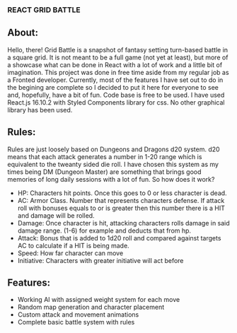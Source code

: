 ### REACT GRID BATTLE

## About:

Hello, there! Grid Battle is a snapshot of fantasy setting turn-based battle in a square grid. It is not meant to be a full game (not yet at least), but more of a showcase what can be done in React with a lot of work and a little bit of imagination. This project was done in free time aside from my regular job as a Fronted developer. Currently, most of the features I have set out to do in the begining are complete so I decided to put it here for everyone to see and, hopefully, have a bit of fun. Code base is free to be used. I have used React.js 16.10.2 with Styled Components library for css. No other graphical library has been used.


## Rules:

Rules are just loosely based on Dungeons and Dragons d20 system. d20 means that each attack generates a number in 1-20 range which is equivalent to the tweanty sided die roll. I have chosen this system as my times being DM (Dungeon Master) are something that brings good memories of long daily sessions with a lot of fun. So how does it work?

- HP: Characters hit points. Once this goes to 0 or less character is dead.
- AC: Armor Class. Number that represents characters defense. If attack roll with bonuses equals to or is greater then this number there is a HIT and damage will be rolled.
- Damage: Once character is hit, attacking characters rolls damage in said damage range. (1-6) for example and deducts that from hp.
- Attack: Bonus that is added to 1d20 roll and compared against targets AC to calculate if a HIT is being made.
- Speed: How far character can move
- Initiative: Characters with greater initiative will act before


## Features:

- Working AI with assigned weight system for each move
- Random map generation and character placement
- Custom attack and movement animations
- Complete basic battle system with rules